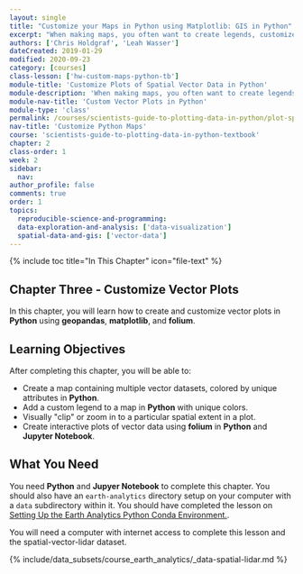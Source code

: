 ```yaml
---
layout: single
title: "Customize your Maps in Python using Matplotlib: GIS in Python"
excerpt: "When making maps, you often want to create legends, customize colors, adjust zoom levels, or even make interactive maps. Learn how to customize maps created using vector data in Python with matplotlib, geopandas, and folium."
authors: ['Chris Holdgraf', 'Leah Wasser']
dateCreated: 2019-01-29
modified: 2020-09-23
category: [courses]
class-lesson: ['hw-custom-maps-python-tb']
module-title: 'Customize Plots of Spatial Vector Data in Python'
module-description: 'When making maps, you often want to create legends, customize colors, adjust zoom levels, or even make interactive maps. Learn how to customize maps created using vector data in Python with matplotlib, geopandas, and folium.'
module-nav-title: 'Custom Vector Plots in Python'
module-type: 'class'
permalink: /courses/scientists-guide-to-plotting-data-in-python/plot-spatial-data/customize-vector-plots/
nav-title: 'Customize Python Maps'
course: 'scientists-guide-to-plotting-data-in-python-textbook'
chapter: 2
class-order: 1
week: 2
sidebar:
  nav:
author_profile: false
comments: true
order: 1
topics:
  reproducible-science-and-programming:
  data-exploration-and-analysis: ['data-visualization']
  spatial-data-and-gis: ['vector-data']
---
```


{% include toc title="In This Chapter" icon="file-text" %}

<div class='notice--success' markdown="1">

## <i class="fa fa-ship" aria-hidden="true"></i> Chapter Three - Customize Vector Plots

In this chapter, you will learn how to create and customize vector plots in **Python** using **geopandas**, **matplotlib**, and **folium**. 

## <i class="fa fa-graduation-cap" aria-hidden="true"></i> Learning Objectives

After completing this chapter, you will be able to:

* Create a map containing multiple vector datasets, colored by unique attributes in **Python**.
* Add a custom legend to a map in **Python** with unique colors.
* Visually "clip" or zoom in to a particular spatial extent in a plot.
* Create interactive plots of vector data using **folium** in **Python** and **Jupyter Notebook**.


## <i class="fa fa-check-square-o fa-2" aria-hidden="true"></i> What You Need

You need **Python** and **Jupyer Notebook** to complete this chapter. You should also have an `earth-analytics` directory setup on your computer with a `data` subdirectory within it. You should have completed the lesson on <a href="{{ site.url }}/workshops/setup-earth-analytics-python/">Setting Up the Earth Analytics Python Conda Environment.</a>.

You will need a computer with internet access to complete this lesson and the spatial-vector-lidar dataset.

{% include/data_subsets/course_earth_analytics/_data-spatial-lidar.md %}

</div>

